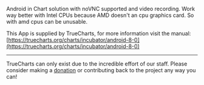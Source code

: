 Android in Chart solution with noVNC supported and video recording. Work way better with Intel CPUs because AMD doesn't an cpu graphics card. So with amd cpus can be unusable.

This App is supplied by TrueCharts, for more information visit the manual: [https://truecharts.org/charts/incubator/android-8-0](https://truecharts.org/charts/incubator/android-8-0)

---

TrueCharts can only exist due to the incredible effort of our staff.
Please consider making a [donation](https://truecharts.org/about/sponsor) or contributing back to the project any way you can!
